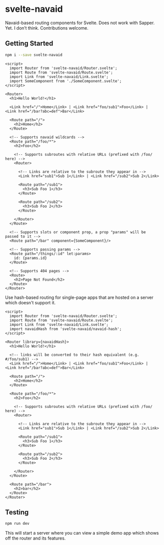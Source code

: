 # svelte-navaid

Navaid-based routing components for Svelte. Does not work with Sapper. Yet. I don’t think. Contributions welcome.

## Getting Started

```bash
npm i --save svelte-navaid
```

```svelte
<script>
  import Router from 'svelte-navaid/Router.svelte';
  import Route from 'svelte-navaid/Route.svelte';
  import Link from 'svelte-navaid/Link.svelte';
  import SomeComponent from './SomeComponent.svelte';
</script>

<Router>
  <h1>Hello World!</h1>

  <Link href="/">Home</Link> | <Link href="foo/sub1">Foo</Link> | <Link href="/bar?abc=def">Bar</Link>

  <Route path="/">
    <h2>Home</h2>
  </Route>

  <!-- Supports navaid wildcards -->
  <Route path="/foo/*">
    <h2>Foo</h2>

    <!-- Supports subroutes with relative URLs (prefixed with /foo/ here) -->
    <Router>

      <!-- Links are relative to the subroute they appear in -->
      <Link href="sub1">Sub 1</Link> | <Link href="/sub2">Sub 2</Link>

      <Route path="/sub1">
        <h3>Sub Foo 1</h3>
      </Route>

      <Route path="/sub2">
        <h3>Sub Foo 2</h3>
      </Route>

    </Router>
  </Route>

  <!-- Supports slots or component prop, a prop "params" will be passed to it -->
  <Route path="/bar" component={SomeComponent}/>

  <!-- Supports passing params -->
  <Route path="/things/:id" let:params>
    id: {params.id}
  </Route>

  <!-- Supports 404 pages -->
  <Route>
    <h2>Page Not Found</h2>
  </Route>
</Router>
```

Use hash-based routing for single-page apps that are hosted on a server which doesn't support it.

```svelte
<script>
  import Router from 'svelte-navaid/Router.svelte';
  import Route from 'svelte-navaid/Route.svelte';
  import Link from 'svelte-navaid/Link.svelte';
  import navaidHash from 'svelte-navaid/navaid-hash';
</script>

<Router library={navaidHash}>
  <h1>Hello World!</h1>

  <!-- links will be converted to their hash equivalent (e.g. #/foo/sub1) -->
  <Link href="/">Home</Link> | <Link href="foo/sub1">Foo</Link> | <Link href="/bar?abc=def">Bar</Link>

  <Route path="/">
    <h2>Home</h2>
  </Route>

  <Route path="/foo/*">
    <h2>Foo</h2>

    <!-- Supports subroutes with relative URLs (prefixed with /foo/ here) -->
    <Router>

      <!-- Links are relative to the subroute they appear in -->
      <Link href="sub1">Sub 1</Link> | <Link href="/sub2">Sub 2</Link>

      <Route path="/sub1">
        <h3>Sub Foo 1</h3>
      </Route>

      <Route path="/sub2">
        <h3>Sub Foo 2</h3>
      </Route>

    </Router>
  </Route>

  <Route path="/bar">
    <h2>bar</h2>
  </Route>
</Router>
```

## Testing

```bash
npm run dev
```

This will start a server where you can view a simple demo app which shows off the router and its features.

